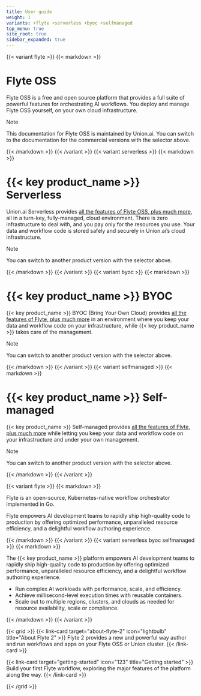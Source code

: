 ```yaml
---
title: User guide
weight: 1
variants: +flyte +serverless +byoc +selfmanaged
top_menu: true
site_root: true
sidebar_expanded: true
---
```


{{< variant flyte >}}
{{< markdown >}}

# Flyte OSS

Flyte OSS is a free and open source platform that provides a full suite of powerful features for orchestrating AI workflows.
You deploy and manage Flyte OSS yourself, on your own cloud infrastructure.

> [!NOTE]
> This documentation for Flyte OSS is maintained by Union.ai.
> You can switch to the documentation for the commercial versions with the selector above.

{{< /markdown >}}
{{< /variant >}}
{{< variant serverless >}}
{{< markdown >}}

# {{< key product_name >}} Serverless

Union.ai Serverless provides [all the features of Flyte OSS, plus much more](./about-union#-key-product_name--serverless),
all in a turn-key, fully-managed, cloud environment.
There is zero infrastructure to deal with, and you pay only for the resources you use.
Your data and workflow code is stored safely and securely in Union.ai’s cloud infrastructure.

> [!NOTE]
> You can switch to another product version with the selector above.

{{< /markdown >}}
{{< /variant >}}
{{< variant byoc >}}
{{< markdown >}}

# {{< key product_name >}} BYOC

{{< key product_name >}} BYOC (Bring Your Own Cloud) provides [all the features of Flyte, plus much more](./about-union#-key-product_name--byoc) in an environment where you keep your data and workflow code on your infrastructure, while {{< key product_name >}} takes care of the management.

> [!NOTE]
> You can switch to another product version with the selector above.

{{< /markdown >}}
{{< /variant >}}
{{< variant selfmanaged >}}
{{< markdown >}}

# {{< key product_name >}} Self-managed

{{< key product_name >}} Self-managed provides [all the features of Flyte, plus much more](./about-union#-key-product_name--self-managed) while letting you keep your data and workflow code on your infrastructure and under your own management.

> [!NOTE]
> You can switch to another product version with the selector above.

{{< /markdown >}}
{{< /variant >}}

{{< variant flyte >}}
{{< markdown >}}

Flyte is an open-source, Kubernetes-native workflow orchestrator implemented in Go.

Flyte empowers AI development teams to rapidly ship high-quality code to production by offering optimized performance, unparalleled resource efficiency, and a delightful workflow authoring experience.


{{< /markdown >}}
{{< /variant >}}
{{< variant serverless byoc selfmanaged >}}
{{< markdown >}}

The {{< key product_name >}} platform empowers AI development teams to rapidly ship high-quality code to production by offering optimized performance, unparalleled resource efficiency, and a delightful workflow authoring experience.

* Run complex AI workloads with performance, scale, and efficiency.
* Achieve millisecond-level execution times with reusable containers.
* Scale out to multiple regions, clusters, and clouds as needed for resource availability, scale or compliance.

{{< /markdown >}}
{{< /variant >}}

{{< grid >}}
{{< link-card target="about-flyte-2" icon="lightbulb" title="About Flyte 2" >}}
Flyte 2 provides a new and powerful way author and run workflows and apps on your Flyte OSS or Union cluster.
{{< /link-card >}}

{{< link-card target="getting-started" icon="123" title="Getting started" >}}
Build your first Flyte workflow, exploring the major features of the platform along the way.
{{< /link-card >}}

{{< /grid >}}
